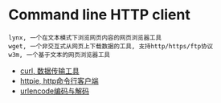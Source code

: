 # Command line HTTP client

```
lynx, 一个在文本模式下浏览网页内容的网页浏览器工具  
wget, 一个非交互式从网页上下载数据的工具, 支持http/https/ftp协议  
w3m, 一个基于文本的网页浏览器工具  
```

+ [curl, 数据传输工具](https://github.com/HudsonWu/linuxStudying/tree/master/network/http/curl)
+ [httpie, http命令行客户端](https://github.com/HudsonWu/linuxStudying/tree/master/network/http/httpie)
+ [urlencode编码与解码](https://github.com/HudsonWu/linuxStudying/blob/master/network/http/urlencode.md)
